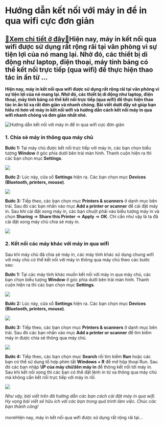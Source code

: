 Hướng dẫn kết nối với máy in để in qua wifi cực đơn giản
========================================================

[:gift:Xem chi tiết ở đây:gift:](https://hddtvn.com/huong-dan-ket-noi-voi-may-in-de-in-qua-wifi-cuc-don-gian/)Hiện nay, máy in kết nối qua wifi được sử dụng rất rộng rãi tại văn phòng vì sự tiện lợi của nó mang lại. Nhờ đó, các thiết bị di động như laptop, điện thoại, máy tính bảng có thể kết nối trực tiếp (qua wifi) để thực hiện thao tác in ấn từ …
-------------------------------------------------------------------------------------------------------------------------------------------------------------------------------------------------------------------------------------------------

**Hiện nay, máy in kết nối qua wifi được sử dụng rất rộng rãi tại văn phòng vì sự tiện lợi của nó mang lại. Nhờ đó, các thiết bị di động như laptop, điện thoại, máy tính bảng có thể kết nối trực tiếp (qua wifi) để thực hiện thao tác in ấn từ xa rất đơn giản và nhanh chóng. Bài viết dưới đây sẽ giúp bạn hiểu rõ hơn về máy in kết nối wifi và hướng dẫn cách kết nối máy in qua wifi nhanh chóng và đơn giản nhất nhé.**


![Hướng dẫn kết nối với máy in để in qua wifi cực đơn giản](https://hddtvn.com/wp-content/uploads/2021/01/in-qua-wifi.jpg)


### 1. Chia sẻ máy in thông qua máy chủ


**Bước 1:** Tại máy chủ được kết nối trực tiếp với máy in, các bạn chọn biểu tượng **Window** ở góc phía dưới bên trái màn hình. Thanh cuộn hiện ra thì các bạn chọn mục **Settings**.


![](https://hddtvn.com/wp-content/uploads/2021/01/1-6.png)


**Bước 2:** Lúc này, cửa sổ **Settings** hiện ra. Các bạn chọn mục **Devices (Bluetooth, printers, mouse)**.


![](https://hddtvn.com/wp-content/uploads/2021/01/2-6.png)


**Bước 3:** Tiếp theo, các bạn chọn mục **Printers & scanners** ở danh mục bên trái. Sau đó các bạn nhấn vào mục **Add a printer or scanner** để cài đặt máy in. Sau khi cài đặt xong máy in, các bạn chuột phải vào biểu tượng máy in và chọn **Sharing** => **Share this Printer** => **Apply** => **OK**. Chỉ cần như vậy là ta đã cài đặt xong máy chủ chia sẻ máy in.


![](https://hddtvn.com/wp-content/uploads/2021/01/3-7.png)


### 2. Kết nối các máy khác với máy in qua wifi


Sau khi máy chủ đã chia sẻ máy in, các máy tính khác sử dụng chung wifi với máy chủ có thể kết nối với máy in thông qua máy chủ theo các bước sau:


**Bước 1:** Tại các máy tính khác muốn kết nối với máy in qua máy chủ, các bạn chọn biểu tượng **Window** ở góc phía dưới bên trái màn hình. Thanh cuộn hiện ra thì các bạn chọn mục **Settings**.


![](https://hddtvn.com/wp-content/uploads/2021/01/1-6.png)


**Bước 2:** Lúc này, cửa sổ **Settings** hiện ra. Các bạn chọn mục **Devices (Bluetooth, printers, mouse)**.


![](https://hddtvn.com/wp-content/uploads/2021/01/2-6.png)


**Bước 3:** Tiếp theo, các bạn chọn mục **Printers & scanners** ở danh mục bên trái. Sau đó các bạn nhấn vào mục **Add a printer or scanner** để tìm kiếm máy in được chia sẻ thông qua máy chủ.


![](https://hddtvn.com/wp-content/uploads/2021/01/3-7.png)


**Bước 4:** Tiếp theo, các bạn chọn mục **Search** rồi tìm kiếm **Run** hoặc các bạn có thể sử dụng tổ hợp phím tắt **Windows + R** để mở hộp thoại Run. Sau đó các bạn nhập **\\IP của máy chủ\tên máy in** để thông kết nối tới máy in. Sau khi kết nối xong thì các bạn có thể đặt lệnh in từ xa thông qua máy chủ mà không cần kết nối trực tiếp với máy in rồi.


![](https://hddtvn.com/wp-content/uploads/2021/01/4-6.png)


*Như vậy, bài viết trên đã hướng dẫn các bạn cách cài đặt máy in qua wifi. Hy vọng bài viết sẽ hữu ích với các bạn trong quá trình làm việc. Chúc các bạn thành công!*


#### 


moreHiện nay, máy in kết nối qua wifi được sử dụng rất rộng rãi tại…

